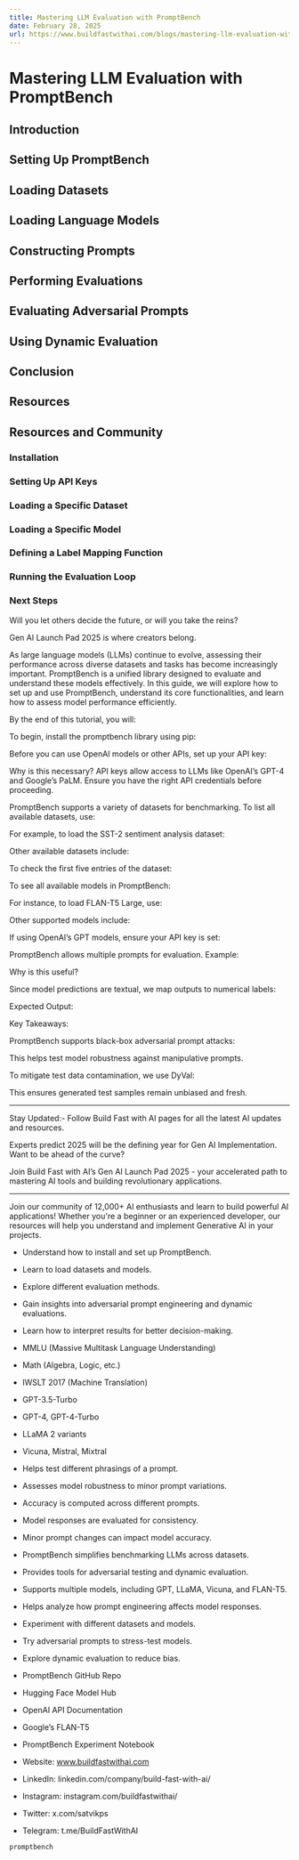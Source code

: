 ```yaml
---
title: Mastering LLM Evaluation with PromptBench
date: February 28, 2025
url: https://www.buildfastwithai.com/blogs/mastering-llm-evaluation-with-promptbench
---
```


# Mastering LLM Evaluation with PromptBench

## Introduction

## Setting Up PromptBench

## Loading Datasets

## Loading Language Models

## Constructing Prompts

## Performing Evaluations

## Evaluating Adversarial Prompts

## Using Dynamic Evaluation

## Conclusion

## Resources

## Resources and Community

### Installation

### Setting Up API Keys

### Loading a Specific Dataset

### Loading a Specific Model

### Defining a Label Mapping Function

### Running the Evaluation Loop

### Next Steps

Will you let others decide the future, or will you take the reins?

Gen AI Launch Pad 2025 is where creators belong.

As large language models (LLMs) continue to evolve, assessing their performance across diverse datasets and tasks has become increasingly important. PromptBench is a unified library designed to evaluate and understand these models effectively. In this guide, we will explore how to set up and use PromptBench, understand its core functionalities, and learn how to assess model performance efficiently.

By the end of this tutorial, you will:

To begin, install the promptbench library using pip:

Before you can use OpenAI models or other APIs, set up your API key:

Why is this necessary? API keys allow access to LLMs like OpenAI’s GPT-4 and Google’s PaLM. Ensure you have the right API credentials before proceeding.

PromptBench supports a variety of datasets for benchmarking. To list all available datasets, use:

For example, to load the SST-2 sentiment analysis dataset:

Other available datasets include:

To check the first five entries of the dataset:

To see all available models in PromptBench:

For instance, to load FLAN-T5 Large, use:

Other supported models include:

If using OpenAI’s GPT models, ensure your API key is set:

PromptBench allows multiple prompts for evaluation. Example:

Why is this useful?

Since model predictions are textual, we map outputs to numerical labels:

Expected Output:

Key Takeaways:

PromptBench supports black-box adversarial prompt attacks:

This helps test model robustness against manipulative prompts.

To mitigate test data contamination, we use DyVal:

This ensures generated test samples remain unbiased and fresh.

---------------------------

Stay Updated:- Follow Build Fast with AI pages for all the latest AI updates and resources.

Experts predict 2025 will be the defining year for Gen AI Implementation. Want to be ahead of the curve?

Join Build Fast with AI’s Gen AI Launch Pad 2025 - your accelerated path to mastering AI tools and building revolutionary applications.

---------------------------

Join our community of 12,000+ AI enthusiasts and learn to build powerful AI applications! Whether you're a beginner or an experienced developer, our resources will help you understand and implement Generative AI in your projects.

* Understand how to install and set up PromptBench.
* Learn to load datasets and models.
* Explore different evaluation methods.
* Gain insights into adversarial prompt engineering and dynamic evaluations.
* Learn how to interpret results for better decision-making.

* MMLU (Massive Multitask Language Understanding)
* Math (Algebra, Logic, etc.)
* IWSLT 2017 (Machine Translation)

* GPT-3.5-Turbo
* GPT-4, GPT-4-Turbo
* LLaMA 2 variants
* Vicuna, Mistral, Mixtral

* Helps test different phrasings of a prompt.
* Assesses model robustness to minor prompt variations.

* Accuracy is computed across different prompts.
* Model responses are evaluated for consistency.
* Minor prompt changes can impact model accuracy.

* PromptBench simplifies benchmarking LLMs across datasets.
* Provides tools for adversarial testing and dynamic evaluation.
* Supports multiple models, including GPT, LLaMA, Vicuna, and FLAN-T5.
* Helps analyze how prompt engineering affects model responses.

* Experiment with different datasets and models.
* Try adversarial prompts to stress-test models.
* Explore dynamic evaluation to reduce bias.

* PromptBench GitHub Repo
* Hugging Face Model Hub
* OpenAI API Documentation
* Google’s FLAN-T5
* PromptBench Experiment Notebook

* Website: www.buildfastwithai.com
* LinkedIn: linkedin.com/company/build-fast-with-ai/
* Instagram: instagram.com/buildfastwithai/
* Twitter: x.com/satvikps
* Telegram: t.me/BuildFastWithAI

```
promptbench
```

